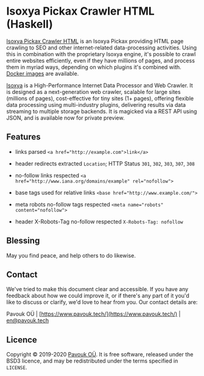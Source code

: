 # Isoxya Pickax Crawler HTML (Haskell)

[Isoxya Pickax Crawler HTML](https://github.com/pavouk-0/isoxya-pickax-crawler-html-hs) is an Isoxya Pickax providing HTML page crawling to SEO and other internet-related data-processing activities. Using this in combination with the proprietary Isoxya engine, it's possible to crawl entire websites efficiently, even if they have millions of pages, and process them in myriad ways, depending on which plugins it's combined with. [Docker images](https://hub.docker.com/r/pavouk0/isoxya-pickax-crawler-html) are available.

[Isoxya](https://www.pavouk.tech/category/isoxya/) is a High-Performance Internet Data Processor and Web Crawler. It is designed as a next-generation web crawler, scalable for large sites (millions of pages), cost-effective for tiny sites (1+ pages), offering flexible data processing using multi-industry plugins, delivering results via data streaming to multiple storage backends. It is magicked via a REST API using JSON, and is available now for private preview.


## Features

- links parsed
  `<a href="http://example.com">link</a>`

- header redirects extracted
  `Location`; HTTP Status `301`, `302`, `303`, `307`, `308`

- no-follow links respected
  `<a href="http://www.iana.org/domains/example" rel="nofollow">`

- base tags used for relative links
  `<base href="http://www.example.com/">`

- meta robots no-follow tags respected
  `<meta name="robots" content="nofollow">`

- header X-Robots-Tag no-follow respected
  `X-Robots-Tag: nofollow`


## Blessing

May you find peace, and help others to do likewise.


## Contact

We've tried to make this document clear and accessible. If you have any feedback about how we could improve it, or if there's any part of it you'd like to discuss or clarify, we'd love to hear from you. Our contact details are:

Pavouk OÜ | [https://www.pavouk.tech/](https://www.pavouk.tech/) | [en@pavouk.tech](mailto:en@pavouk.tech)


## Licence

Copyright © 2019-2020 [Pavouk OÜ](https://www.pavouk.tech/). It is free software, released under the BSD3 licence, and may be redistributed under the terms specified in `LICENSE`.
